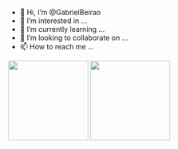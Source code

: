 - 👋 Hi, I’m @GabrielBeirao
- 👀 I’m interested in ...
- 🌱 I’m currently learning ...
- 💞️ I’m looking to collaborate on ...
- 📫 How to reach me ...

<div align="left">
  <img height="160em" src="https://github-readme-stats.vercel.app/api?username={seu_usuario}&show_icons=true&theme=tokyonight&include_all_commits=true&count_private=true"/>
  <img height="160em" src="https://github-readme-stats.vercel.app/api/top-langs/?username={seu_usuario}&layout=compact&langs_count=7&theme=tokyonight&include_all_commits=true&count_private=true"/>
</div>
